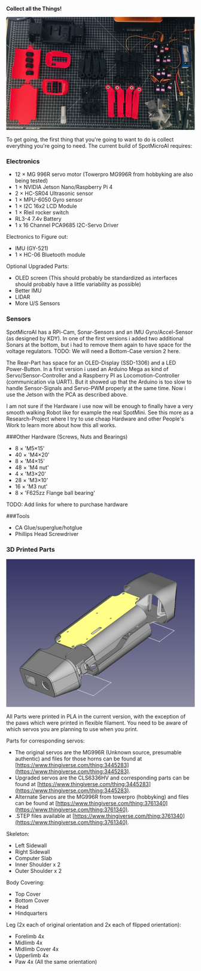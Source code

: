__Collect all the Things!__

![SpotMicroAI](assets/tutorial/all_parts.jpg)

To get going, the first thing that you're going to want to do is collect everything you're going to need. The current build of SpotMicroAI requires:
### Electronics 
- 12 × MG 996R servo motor (Towerpro MG996R from hobbyking are also being tested)
- 1 × NVIDIA Jetson Nano/Raspberry Pi 4
- 2 × HC-SR04 Ultrasonic sensor 
- 1 × MPU-6050 Gyro sensor 
- 1 × I2C 16x2 LCD Module 
- 1 × Rleil rocker switch 
- RL3-4 7.4v Battery
- 1 x 16 Channel PCA9685 I2C-Servo Driver

Electronics to Figure out:
- IMU (GY-521)
- 1 × HC-06 Bluetooth module 

Optional Upgraded Parts:
- OLED screen (This should probably be standardized as interfaces should probably have a little variability as possible)
- Better IMU
- LIDAR
- More U/S Sensors

### Sensors

SpotMicroAI has a RPi-Cam, Sonar-Sensors and an IMU Gyro/Accel-Sensor (as designed by KDY). In one of the first versions i added two additional Sonars at the bottom, but i had to remove them again to have space for the voltage regulators. 
TODO: We will need a Bottom-Case version 2 here.

The Rear-Part has space for an OLED-Display (SSD-1306) and a LED Power-Button.
In a first version i used an Arduino Mega as kind of Servo/Sensor-Controller and a Raspberry PI as Locomotion-Controller (communication via UART). But it showed up that the Arduino is too slow to handle Sensor-Signals and Servo-PWM properly at the same time. Now i use the Jetson with the PCA as described above.

I am not sure if the Hardware i use now will be enough to finally have a very smooth walking Robot like for example the real SpotMini. See this more as a Research-Project where I try to use cheap Hardware and other People's Work to learn more about how this all works. 

###Other Hardware (Screws, Nuts and Bearings)
- 8 × 'M5×15' 
- 40 × 'M4×20' 
- 8 × 'M4×15' 
- 48 × 'M4 nut' 
- 4 × 'M3×20' 
- 28 × 'M3×10' 
- 16 × 'M3 nut' 
- 8 × 'F625zz Flange ball bearing'

TODO: Add links for where to purchase hardware

###Tools
- CA Glue/superglue/hotglue
- Phillips Head Screwdriver


### 3D Printed Parts
![Parts](assets/SpotMicroAI_FreeCad.png)

All Parts were printed in PLA in the current version, with the exception of the paws which were printed in flexible filament. You need to be aware of which servos you are planning to use when you print. 

Parts for corresponding servos:

- The original servos are the MG996R (Unknown source, presumable authentic) and files for those horns can be found at [https://www.thingiverse.com/thing:3445283](https://www.thingiverse.com/thing:3445283). 
- Upgraded servos are the CLS6336HV and corresponding parts can be found at [https://www.thingiverse.com/thing:3445283](https://www.thingiverse.com/thing:3445283).
- Alternate Servos are the MG996R from towerpro (hobbyking) and files can be found at [https://www.thingiverse.com/thing:3761340](https://www.thingiverse.com/thing:3761340).
- .STEP files available at [https://www.thingiverse.com/thing:3761340](https://www.thingiverse.com/thing:3761340).

Skeleton:

- Left Sidewall
- Right Sidewall
- Computer Slab
- Inner Shoulder x 2
- Outer Shoulder x 2

Body Covering:

- Top Cover
- Bottom Cover
- Head
- Hindquarters

Leg (2x each of original orientation and 2x each of flipped orientation):

- Forelimb 4x
- Midlimb 4x
- Midlimb Cover 4x
- Upperlimb 4x
- Paw 4x (All the same orientation)